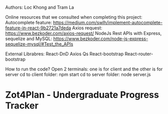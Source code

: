 Authors:  Loc Khong and Tram La

Online resources that we consulted when completing this project: 
    Autocomplete feature: https://medium.com/swlh/implement-autocomplete-feature-in-react-9b2721a7deda
    Axios request: https://www.bezkoder.com/axios-request/
    NodeJs Rest APIs with Express, sequelize and MySQL: https://www.bezkoder.com/node-js-express-sequelize-mysql/#Test_the_APIs 

External Librabres:
    React-DnD 
    Axios 
    Qs
    React-bootstrap
    React-router-bootstrap

How to run the code?
Open 2 terminals: one is for client and the other is for server
    cd to client folder: npm start
    cd to server folder: node server.js


# Zot4Plan - Undergraduate Progress Tracker
